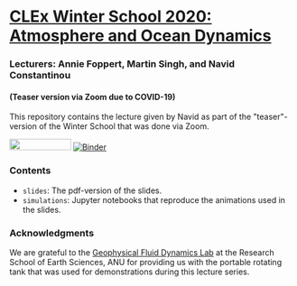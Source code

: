 # [CLEx Winter School 2020: Atmosphere and Ocean Dynamics](https://climateextremes.org.au/clex-virtual-winter-school-2020/)
### Lecturers: Annie Foppert, Martin Singh, and Navid Constantinou
#### (Teaser version via Zoom due to COVID-19)

This repository contains the lecture given by Navid as part of the "teaser"-version of the Winter School that was done via Zoom.

<a href="https://nbviewer.jupyter.org/github/navidcy/CLExWinterSchool2020/tree/master/" 
   target="_parent"><img src="https://raw.githubusercontent.com/jupyter/design/master/logos/Badges/nbviewer_badge.png" 
      width="109" height="20"></a> [![Binder](https://mybinder.org/badge_logo.svg)](https://mybinder.org/v2/gh/navidcy/CLExWinterSchool2020/master)

### Contents

- `slides`: The pdf-version of the slides.
- `simulations`: Jupyter notebooks that reproduce the animations used in the slides.


### Acknowledgments

We are grateful to the [Geophysical Fluid Dynamics Lab](http://rses.anu.edu.au/research/groups/climate-and-fluid-physics/flow-visualisation-videos---fluidsin4k) at the Research School of Earth Sciences, ANU for providing us with the portable rotating tank that was used for demonstrations during this lecture series.
